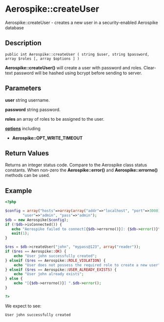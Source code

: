 
# Aerospike::createUser

Aerospike::createUser - creates a new user in a security-enabled Aerospike database

## Description

```
public int Aerospike::createUser ( string $user, string $password, array $roles [, array $options ] )
```

**Aerospike::createUser()** will create a user with password and roles.
Clear-text password will be hashed using bcrypt before sending to server.

## Parameters

**user** string username.

**password** string password.

**roles** an array of roles to be assigned to the user.

**[options](aerospike.md)** including
- **Aerospike::OPT_WRITE_TIMEOUT**

## Return Values

Returns an integer status code.  Compare to the Aerospike class status
constants.  When non-zero the **Aerospike::error()** and
**Aerospike::errorno()** methods can be used.

## Example

```php
<?php

$config = array("hosts"=>array(array("addr"=>"localhost", "port"=>3000)),
        "user"=>"admin", "pass"=>"admin");
$db = new Aerospike($config);
if (!$db->isConnected()) {
   echo "Aerospike failed to connect[{$db->errorno()}]: {$db->error()}\n";
   exit(1);
}

$res = $db->createUser("john", "mypass@123", array("reader"));
if ($res == Aerospike::OK) {
    echo "User john successfully created";
} elseif ($res == Aerospike::ROLE_VIOLATION) {
    echo "User does not possess the required role to create a new user";
} elseif ($res == Aerospike::USER_ALREADY_EXISTS) {
    echo "User john already exists";
} else {
    echo "[{$db->errorno()}] ".$db->error();
}

?>
```

We expect to see:

```
User john successfully created
```
